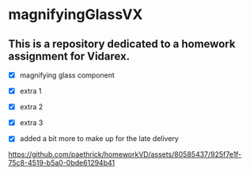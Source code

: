 # magnifyingGlassVX
## This is a repository dedicated to a homework assignment for Vidarex.

- [x] magnifying glass component
- [x] extra 1
- [x] extra 2
- [x] extra 3
- [x] added a bit more to make up for the late delivery



https://github.com/paethrick/homeworkVD/assets/80585437/925f7e1f-75c8-4519-b5a0-0bde61294b41

